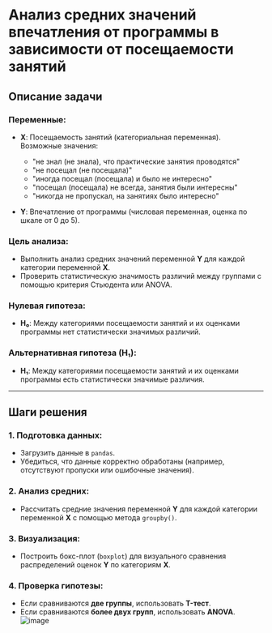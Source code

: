 # Анализ средних значений впечатления от программы в зависимости от посещаемости занятий

## Описание задачи

### Переменные:

- **X**: Посещаемость занятий (категориальная переменная).  
  Возможные значения:

  - "не знал (не знала), что практические занятия проводятся"
  - "не посещал (не посещала)"
  - "иногда посещал (посещала) и было не интересно"
  - "посещал (посещала) не всегда, занятия были интересны"
  - "никогда не пропускал, на занятиях было интересно"

- **Y**: Впечатление от программы (числовая переменная, оценка по шкале от 0 до 5).

### Цель анализа:

- Выполнить анализ средних значений переменной **Y** для каждой категории переменной **X**.
- Проверить статистическую значимость различий между группами с помощью критерия Стьюдента или ANOVA.

### Нулевая гипотеза:

- **H₀**: Между категориями посещаемости занятий и их оценками программы нет статистически значимых различий.

### Альтернативная гипотеза (H₁):

- **H₁**: Между категориями посещаемости занятий и их оценками программы есть статистически значимые различия.

---

## Шаги решения

### 1. Подготовка данных:

- Загрузить данные в `pandas`.
- Убедиться, что данные корректно обработаны (например, отсутствуют пропуски или ошибочные значения).

### 2. Анализ средних:

- Рассчитать средние значения переменной **Y** для каждой категории переменной **X** с помощью метода `groupby()`.

### 3. Визуализация:

- Построить бокс-плот (`boxplot`) для визуального сравнения распределений оценок **Y** по категориям **X**.

### 4. Проверка гипотезы:

- Если сравниваются **две группы**, использовать **T-тест**.
- Если сравниваются **более двух групп**, использовать **ANOVA**.
![image](https://github.com/user-attachments/assets/819b2c5b-2d1b-43cf-9cd2-fdc6f5934e96)
